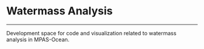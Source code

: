 # Watermass Analysis

***

Development space for code and visualization related to watermass analysis in MPAS-Ocean.
